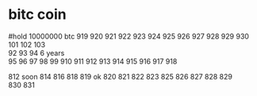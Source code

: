 # bitc coin


#hold 10000000 btc  919  920  921  922  923  924  925  926  927  928  929  930 101  102  103  
92  93  94 6 years  
95  96  97 98  99 910  911   912  913  914  915  916  917  918  

812 soon 814
816
818
819
ok 820
821
822
823
825
826
827
828
829  
830
831  
